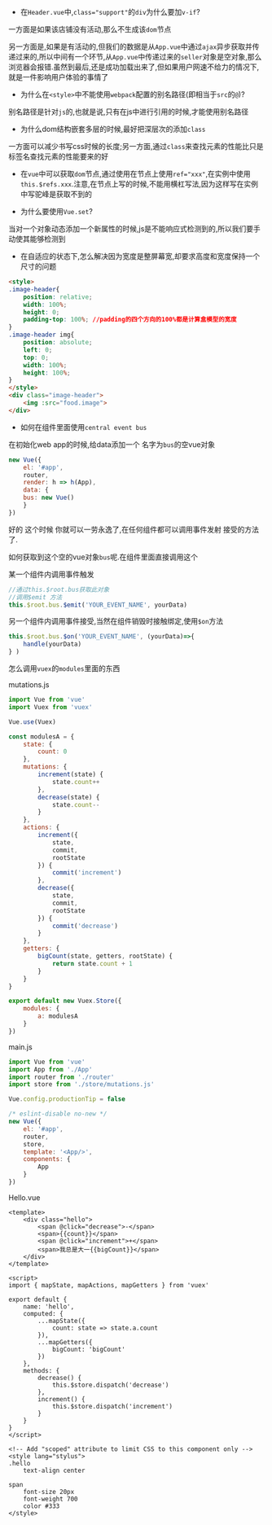 - 在`Header.vue`中,`class="support"`的`div`为什么要加`v-if`?

一方面是如果该店铺没有活动,那么不生成该`dom`节点

另一方面是,如果是有活动的,但我们的数据是从`App.vue`中通过`ajax`异步获取并传递过来的,所以中间有一个环节,从`App.vue`中传递过来的`seller`对象是空对象,那么浏览器会报错.虽然到最后,还是成功加载出来了,但如果用户网速不给力的情况下,就是一件影响用户体验的事情了

- 为什么在`<style>`中不能使用`webpack`配置的别名路径(即相当于`src`的`@`)?

别名路径是针对`js`的,也就是说,只有在js中进行引用的时候,才能使用别名路径

- 为什么dom结构嵌套多层的时候,最好把深层次的添加`class`

一方面可以减少书写css时候的长度;另一方面,通过`class`来查找元素的性能比只是标签名查找元素的性能要来的好

- 在`vue`中可以获取`dom`节点,通过使用在节点上使用`ref="xxx"`,在实例中使用`this.$refs.xxx`.注意,在节点上写的时候,不能用横杠写法,因为这样写在实例中写驼峰是获取不到的

- 为什么要使用`Vue.set`?

当对一个对象动态添加一个新属性的时候,js是不能响应式检测到的,所以我们要手动使其能够检测到

- 在自适应的状态下,怎么解决因为宽度是整屏幕宽,却要求高度和宽度保持一个尺寸的问题

```html
<style>
.image-header{
    position: relative;
    width: 100%;
    height: 0;
    padding-top: 100%; //padding的四个方向的100%都是计算盒模型的宽度
}
.image-header img{
    position: absolute;
    left: 0;
    top: 0;
    width: 100%;
    height: 100%;
}
</style>
<div class="image-header">
    <img :src="food.image">
</div>
```

- 如何在组件里面使用`central event bus`

在初始化web app的时候,给data添加一个 名字为`bus`的空vue对象

```javascript
new Vue({
    el: '#app',
    router,
    render: h => h(App),
    data: {
    bus: new Vue()
    }
})
```

好的 这个时候 你就可以一劳永逸了,在任何组件都可以调用事件发射 接受的方法了.

如何获取到这个空的vue对象`bus`呢.在组件里面直接调用这个

某一个组件内调用事件触发

```javascript
//通过this.$root.bus获取此对象
//调用$emit 方法
this.$root.bus.$emit('YOUR_EVENT_NAME', yourData)
```

另一个组件内调用事件接受,当然在组件销毁时接触绑定,使用`$on`方法

```javascript
this.$root.bus.$on('YOUR_EVENT_NAME', (yourData)=>{
    handle(yourData)
} )
```

怎么调用`vuex`的`modules`里面的东西

mutations.js

```javascript
import Vue from 'vue'
import Vuex from 'vuex'

Vue.use(Vuex)

const modulesA = {
    state: {
        count: 0
    },
    mutations: {
        increment(state) {
            state.count++
        },
        decrease(state) {
            state.count--
        }
    },
    actions: {
        increment({
            state,
            commit,
            rootState
        }) {
            commit('increment')
        },
        decrease({
            state,
            commit,
            rootState
        }) {
            commit('decrease')
        }
    },
    getters: {
        bigCount(state, getters, rootState) {
            return state.count + 1
        }
    }
}

export default new Vuex.Store({
    modules: {
        a: modulesA
    }
})

```

main.js

```javascript
import Vue from 'vue'
import App from './App'
import router from './router'
import store from './store/mutations.js'

Vue.config.productionTip = false

/* eslint-disable no-new */
new Vue({
    el: '#app',
    router,
    store,
    template: '<App/>',
    components: {
        App
    }
})
```

Hello.vue

```
<template>
    <div class="hello">
        <span @click="decrease">-</span>
        <span>{{count}}</span>
        <span @click="increment">+</span>
        <span>我总是大一{{bigCount}}</span>
    </div>
</template>

<script>
import { mapState, mapActions, mapGetters } from 'vuex'

export default {
    name: 'hello',
    computed: {
        ...mapState({
            count: state => state.a.count
        }),
        ...mapGetters({
            bigCount: 'bigCount'
        })
    },
    methods: {
        decrease() {
            this.$store.dispatch('decrease')
        },
        increment() {
            this.$store.dispatch('increment')
        }
    }
}
</script>

<!-- Add "scoped" attribute to limit CSS to this component only -->
<style lang="stylus">
.hello
    text-align center

span
    font-size 20px
    font-weight 700
    color #333
</style>
```
